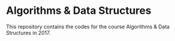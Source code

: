 # Algorithms & Data Structures
This repository contains the codes for the course Algorithms & Data Structures in 2017.
